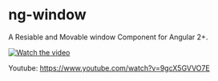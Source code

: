 # ng-window
A Resiable and Movable window Component for Angular 2+.


[![Watch the video](https://img.youtube.com/vi/9gcX5GVVO7E/0.jpg)](https://www.youtube.com/watch?v=9gcX5GVVO7E)

Youtube: https://www.youtube.com/watch?v=9gcX5GVVO7E
